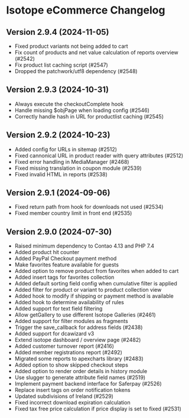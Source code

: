 Isotope eCommerce Changelog
===========================


Version 2.9.4 (2024-11-05)
--------------------------

- Fixed product variants not being added to cart
- Fix count of products and net value calculation of reports overview (#2542)
- Fix product list caching script (#2547)
- Dropped the patchwork/utf8 dependency (#2548)


Version 2.9.3 (2024-10-31)
--------------------------

- Always execute the checkoutComplete hook
- Handle missing $objPage when loading config (#2546)
- Correctly handle hash in URL for productlist caching (#2545)


Version 2.9.2 (2024-10-23)
--------------------------

- Added config for URLs in sitemap (#2512)
- Fixed cannonical URL in product reader with query attributes (#2512)
- Fixed error handling in MediaManager (#2468)
- Fixed missing translation in coupon module (#2539)
- Fixed invalid HTML in reports (#2538)


Version 2.9.1 (2024-09-06)
--------------------------

- Fixed return path from hook for downloads not used (#2534)
- Fixed member country limit in front end (#2535)


Version 2.9.0 (2024-07-30)
--------------------------

- Raised minimum dependency to Contao 4.13 and PHP 7.4
- Added product hit counter
- Added PayPal Checkout payment method
- Make favorites feature available for guests
- Added option to remove product from favorites when added to cart
- Added insert tags for favorites collection
- Added default sorting field config when cumulative filter is applied
- Added filter for product or variant to product collection view
- Added hook to modify if shipping or payment method is available
- Added hook to determine availability of rules
- Added support for text field filtering
- Allow getGallery to use different Isotope Galleries (#2461)
- Added support for filter modules as fragments
- Trigger the save_callback for address fields (#2438)
- Added support for dcawizard v3
- Extend isotope dashboard / overview page (#2482)
- Added customer turnover report (#2416)
- Added member registrations report (#2492)
- Migrated some reports to apexcharts library (#2483)
- Added option to show skipped checkout steps
- Added option to render order details in history module
- Use slugger to generate attribute field names (#2519)
- Implement payment backend interface for Saferpay (#2526)
- Replace insert tags on order notification tokens
- Updated subdivisions of Ireland (#2529)
- Fixed incorrect download expiration calculation
- Fixed tax free price calculation if price display is set to fixed (#2531)
